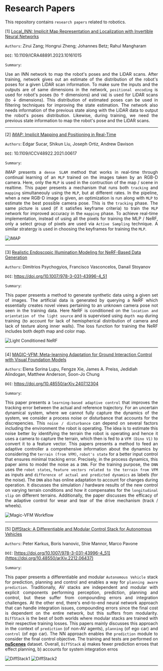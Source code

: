 # Research Papers

This repository contains `research papers` related to robotics.

[1] [Local_INN: Implicit Map Representation and Localization with Invertible Neural Networks](https://ieeexplore.ieee.org/document/10161015)

`Authors`: Zirui Zang; Hongrui Zheng; Johannes Betz; Rahul Mangharam

`DOI`: 10.1109/ICRA48891.2023.10161015

`Summary`: <div align="justify"> Use an INN network to map the robot's poses and the LiDAR scans. After training, network gives out an estimate of the distribution of the robot's poses for a given LiDAR scan information. To make sure the inputs and the outputs are of same dimensions in the network, `positional encoding` is used for robot's poses (to ↑ dimensions) and `VAE` is used for LiDAR scans (to ↓ dimensions). This distribution of estimated poses can be used in filtering techniques for improving the state estimation. The network also needs information of the previous state along with the LiDAR data to output the robot's poses distribution. Likewise, during training, we need the previous state information to map the robot's pose and the LiDAR scans. </div>

---

[2] [iMAP: Implicit Mapping and Positioning in Real-Time](https://ieeexplore.ieee.org/document/9710431)

`Authors`: Edgar Sucar, Shikun Liu, Joseph Ortiz, Andrew Davison

`DOI`: 10.1109/ICCV48922.2021.00617

`Summary`: <div align="justify"> iMAP presents a `dense SLAM` method that works in real-time through continual learning of an `MLP` trained on the images taken by an RGB-D camera. Here, only the `MLP` is used in the contruction of the map / scene in realtime. This paper presents a mechanism that runs both `tracking` and `mapping` simultaneouly using the `MLP`, but at different rates. In the pipeline, when a new RGB-D image is given, an optimization is run along with `MLP` to estimate the best possible camera pose. This is the `tracking` phase. The same picture is used (if it satisfies keyframe criteria) to train the `MLP` network for improved accuracy in the `mapping` phase. To achieve real-time implementation, instead of using all the pixels for training the MLP / NeRF, only a select group of pixels are used via `Active Sampling` technique. A similar stratergy is used in choosing the keyframes for training the `MLP`. </div>

![iMAP](https://github.com/saichand44/research-papers/assets/14955987/d518945f-35e2-402b-8652-227bb5d10224)

---

[3] [Realistic Endoscopic Illumination Modeling for NeRF-Based Data Generation](https://link.springer.com/chapter/10.1007/978-3-031-43996-4_51)

`Authors`: Dimitrios Psychogyios, Francisco Vasconcelos, Danail Stoyanov

`DOI`: https://doi.org/10.1007/978-3-031-43996-4_51

`Summary`: <div align="justify"> This paper presents a method to generate synthetic data using a given set of images. The artificial data is generated by querying a NeRF which essentially creates novel views pertaining to an unknown camera pose not seen in the training data. Here NeRF is conditioned on the `location and orientation of the light source` and is supervised using `depth map` during training (to account for lack of hemispherical distribution of camera and lack of texture along inner walls). The loss function for training the NeRF includes both depth map and color map. </div>

![Light Conditioned NeRF](https://github.com/saichand44/research-papers/assets/14955987/c406b507-9590-4821-b2b4-89aec8ef27a0)

---

[4] [MAGIC-VFM: Meta-learning Adaptation for Ground Interaction Control with Visual Foundation Models](https://www.researchgate.net/publication/382331849_MAGIC-VFM_Meta-learning_Adaptation_for_Ground_Interaction_Control_with_Visual_Foundation_Models)

`Authors`: Elena Sorina Lupu, Fengze Xie, James A. Preiss, Jedidiah Alindogan, Matthew Anderson, Soon-Jo Chung

`DOI`: https://doi.org/10.48550/arXiv.2407.12304

`Summary`: <div align="justify"> This paper presents a `learning-based adaptive control` that improves the tracking error between the actual and reference trajectory. For an uncertain dynamical system, where we cannot fully capture the dynamics of the system, we consider a process noise or disturbance that accounts for the discrepencies. This `noise / disturbance` can depend on several factors including the environment the robot is operating. The idea is to estimate this noise better by identifying the terrain the robot is operating and hence it uses a camera to capture the terrain, which then is fed to a `VFM (Dino V1)` to convert it to a feature vector. This papers presents a method to feed an adaptive controller a comprehensive information about the dynamics by considering the `terrain (from VFM)`, `robot's state` for a better input control that ensures minimal tracking error. Precisely, in the process dynamics, this paper aims to model the noise as a `DNN`. For the training purpose, the `DNN` uses the `robot states`, `feature vectors related to the terrain from VFM` as inputs and `difference of actual and predicted dynamics` as labels (for the noise). The `DNN` also has online adaptation to account for changes during operation. It discusses the simulation / hardware results of the new control on varying terrain conditions and how it compensates for the `longitudinal slip` on different terrains. Additionally, the paper discusses the efficacy of the adaptive control for wear and tear of the drive mechanism (track / wheels). </div>

![Magic-VFM Workflow](https://github.com/user-attachments/assets/31973e4b-a9e2-46c2-a109-63061b066a3f)

---

[5] [DiffStack: A Differentiable and Modular Control Stack for Autonomous Vehicles](https://www.google.com/url?q=https%3A%2F%2Fopenreview.net%2Fforum%3Fid%3DteEnA3L4aRe&sa=D&sntz=1&usg=AOvVaw3xfB455sSquEJWv2lRzMgr)

`Authors`: Peter Karkus, Boris Ivanovic, Shie Mannor, Marco Pavone

`DOI`: [https://doi.org/10.1007/978-3-031-43996-4_51](https://doi.org/10.48550/arXiv.2212.06437)

`Summary`: <div align="justify"> This paper presents a differentiable and modular `Autonomous Vehicle` stack for prediction, planning and control and enables a way for `planning aware prediction`. Traditionally, AV stacks are independent and modular with explicit components performing perception, prediction, planning and control, but these suffer from compounding errors and integration challenges. At the other end, there's end-to-end neural network approach that can handle integration issues, compounding errors since the final cost is dependent on the entire network, but this suffers from modularity. `DiffStack` is the best of both worlds where modular stacks are trained with their respective training losses. This papers mainly discusses this approach in the context of `prediction` (of non-AV agents), `planning` (of ego car) and `control` (of ego car). The NN approach enables the `prediction` module to consider the final control objective. The training and tests are performed on [**nuScenes**](https://www.nuscenes.org/) dataset. Overall, `DiffStack` a) makes fewer prediction erroes that effect planning, b) accounts for system integration erros</div>

![DiffStack1](https://github.com/user-attachments/assets/7f8d686a-34ad-4f4f-bc7a-7c5d8f1e08a4)
![DiffStack2](https://github.com/user-attachments/assets/a0c1befc-284c-4675-bd27-1d92936bb2ad)

---
